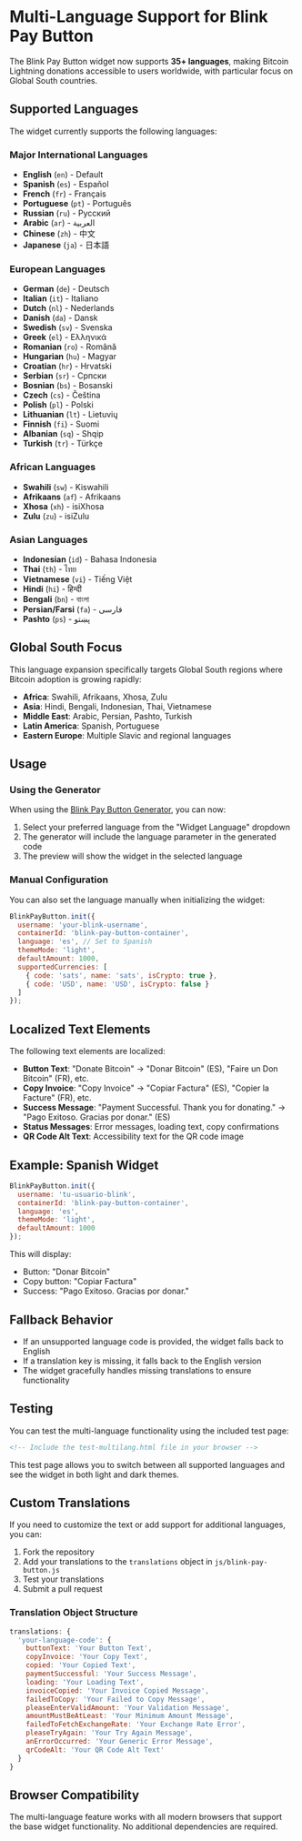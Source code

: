 # Multi-Language Support for Blink Pay Button

The Blink Pay Button widget now supports **35+ languages**, making Bitcoin Lightning donations accessible to users worldwide, with particular focus on Global South countries.

## Supported Languages

The widget currently supports the following languages:

### Major International Languages
- **English** (`en`) - Default
- **Spanish** (`es`) - Español  
- **French** (`fr`) - Français
- **Portuguese** (`pt`) - Português
- **Russian** (`ru`) - Русский
- **Arabic** (`ar`) - العربية
- **Chinese** (`zh`) - 中文
- **Japanese** (`ja`) - 日本語

### European Languages
- **German** (`de`) - Deutsch
- **Italian** (`it`) - Italiano
- **Dutch** (`nl`) - Nederlands
- **Danish** (`da`) - Dansk
- **Swedish** (`sv`) - Svenska
- **Greek** (`el`) - Ελληνικά
- **Romanian** (`ro`) - Română
- **Hungarian** (`hu`) - Magyar
- **Croatian** (`hr`) - Hrvatski
- **Serbian** (`sr`) - Српски
- **Bosnian** (`bs`) - Bosanski
- **Czech** (`cs`) - Čeština
- **Polish** (`pl`) - Polski
- **Lithuanian** (`lt`) - Lietuvių
- **Finnish** (`fi`) - Suomi
- **Albanian** (`sq`) - Shqip
- **Turkish** (`tr`) - Türkçe

### African Languages
- **Swahili** (`sw`) - Kiswahili
- **Afrikaans** (`af`) - Afrikaans
- **Xhosa** (`xh`) - isiXhosa
- **Zulu** (`zu`) - isiZulu

### Asian Languages
- **Indonesian** (`id`) - Bahasa Indonesia
- **Thai** (`th`) - ไทย
- **Vietnamese** (`vi`) - Tiếng Việt
- **Hindi** (`hi`) - हिन्दी
- **Bengali** (`bn`) - বাংলা
- **Persian/Farsi** (`fa`) - فارسی
- **Pashto** (`ps`) - پښتو

## Global South Focus

This language expansion specifically targets Global South regions where Bitcoin adoption is growing rapidly:

- **Africa**: Swahili, Afrikaans, Xhosa, Zulu
- **Asia**: Hindi, Bengali, Indonesian, Thai, Vietnamese
- **Middle East**: Arabic, Persian, Pashto, Turkish
- **Latin America**: Spanish, Portuguese
- **Eastern Europe**: Multiple Slavic and regional languages

## Usage

### Using the Generator

When using the [Blink Pay Button Generator](https://widget.twentyone.ist/), you can now:

1. Select your preferred language from the "Widget Language" dropdown
2. The generator will include the language parameter in the generated code
3. The preview will show the widget in the selected language

### Manual Configuration

You can also set the language manually when initializing the widget:

```javascript
BlinkPayButton.init({
  username: 'your-blink-username',
  containerId: 'blink-pay-button-container',
  language: 'es', // Set to Spanish
  themeMode: 'light',
  defaultAmount: 1000,
  supportedCurrencies: [
    { code: 'sats', name: 'sats', isCrypto: true },
    { code: 'USD', name: 'USD', isCrypto: false }
  ]
});
```

## Localized Text Elements

The following text elements are localized:

- **Button Text**: "Donate Bitcoin" → "Donar Bitcoin" (ES), "Faire un Don Bitcoin" (FR), etc.
- **Copy Invoice**: "Copy Invoice" → "Copiar Factura" (ES), "Copier la Facture" (FR), etc.
- **Success Message**: "Payment Successful. Thank you for donating." → "Pago Exitoso. Gracias por donar." (ES)
- **Status Messages**: Error messages, loading text, copy confirmations
- **QR Code Alt Text**: Accessibility text for the QR code image

## Example: Spanish Widget

```javascript
BlinkPayButton.init({
  username: 'tu-usuario-blink',
  containerId: 'blink-pay-button-container',
  language: 'es',
  themeMode: 'light',
  defaultAmount: 1000
});
```

This will display:
- Button: "Donar Bitcoin"
- Copy button: "Copiar Factura"
- Success: "Pago Exitoso. Gracias por donar."

## Fallback Behavior

- If an unsupported language code is provided, the widget falls back to English
- If a translation key is missing, it falls back to the English version
- The widget gracefully handles missing translations to ensure functionality

## Testing

You can test the multi-language functionality using the included test page:

```html
<!-- Include the test-multilang.html file in your browser -->
```

This test page allows you to switch between all supported languages and see the widget in both light and dark themes.

## Custom Translations

If you need to customize the text or add support for additional languages, you can:

1. Fork the repository
2. Add your translations to the `translations` object in `js/blink-pay-button.js`
3. Test your translations
4. Submit a pull request

### Translation Object Structure

```javascript
translations: {
  'your-language-code': {
    buttonText: 'Your Button Text',
    copyInvoice: 'Your Copy Text',
    copied: 'Your Copied Text',
    paymentSuccessful: 'Your Success Message',
    loading: 'Your Loading Text',
    invoiceCopied: 'Your Invoice Copied Message',
    failedToCopy: 'Your Failed to Copy Message',
    pleaseEnterValidAmount: 'Your Validation Message',
    amountMustBeAtLeast: 'Your Minimum Amount Message',
    failedToFetchExchangeRate: 'Your Exchange Rate Error',
    pleaseTryAgain: 'Your Try Again Message',
    anErrorOccurred: 'Your Generic Error Message',
    qrCodeAlt: 'Your QR Code Alt Text'
  }
}
```

## Browser Compatibility

The multi-language feature works with all modern browsers that support the base widget functionality. No additional dependencies are required. 